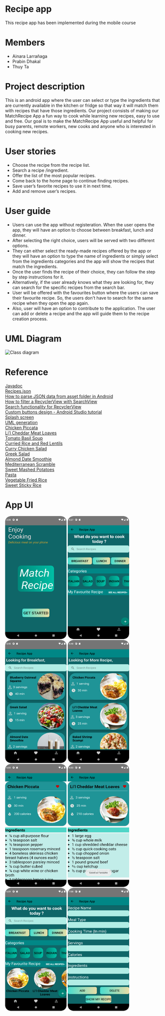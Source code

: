 # Recipe app
This recipe app has been implemented during the mobile course

# Members
*  Ainara Larrañaga
*  Prabin Dhakal
*  Thuy Ta

# Project description
This is an android app where the user can select or type the ingredients that are currently available in the kitchen or fridge so that way it will match them with recipes that have those ingredients. Our project consists of making our MatchRecipe App a fun way to cook while learning new recipes, easy to use and free. Our goal is to make the MatchRecipe App useful and helpful for busy parents, remote workers, new cooks and anyone who is interested in cooking new recipes.

# User stories
- Choose the recipe from the recipe list.
- Search a recipe /ingredient.
- Offer the list of the most popular recipes.
- Come back to the home page to continue finding recipes.
- Save user’s favorite recipes to use it in next time.
- Add and remove user’s recipes.

# User guide
- Users can use the app without registeration. When the user opens the app, they will have an option to choose between breakfast, lunch and dinner. 
- After selecting the right choice, users will be served with two different options.
- They can either select the ready-made recipes offered by the app or they will have an option to type the name of ingredients or simply select from the ingredients categories and the app will show the recipes that match the ingredients.
- Once the user finds the recipe of their choice,  they can follow the step by step instructions for it. 
- Alternatively, if the user already knows what they are looking  for, they can search for the specific recipes from the search bar.
- User will be offered with the favourites button where the users can save their favourite recipe. So, the users don't have to search for the same recipe when they open the app again.
- Also, user will have an option to contribute to the application. The user can add or delete a recipe and the app will guide them to the recipe creation process.


# UML Diagram
![Class diagram](./recipe_app_diagram.png)

# Reference
[Javadoc](https://www.geeksforgeeks.org/what-is-javadoc-tool-and-how-to-use-it/)
<br>
[Recipes.json](https://github.com/raywenderlich/recipes/blob/master/Recipes.json)
<br>
[How to parse JSON data from asset folder in Android](https://www.youtube.com/watch?v=ZJepo2wRiBk)
<br>
[How to filter a RecyclerView with SearchView](https://www.youtube.com/watch?v=sJ-Z9G0SDhc&t=132s)
<br>
[ Search functionality for RecyclerView](https://www.youtube.com/watch?v=nlPtfncjOWA&t=393s )
<br>
[Custom buttons design - Android Studio tutorial](https://www.youtube.com/watch?v=nlPtfncjOWA&t=393s)
<br>
[Splash screen](https://youtu.be/TGQ0mlFDIrk)
<br>
[UML generation](https://plugins.jetbrains.com/plugin/15124-uml-generator )
<br>
[Chicken Piccata](https://www.tasteofhome.com/recipes/quick-chicken-piccata/)
<br>
[Li’l Cheddar Meat Loaves](https://www.tasteofhome.com/recipes/li-l-cheddar-meat-loaves/)
<br>
[Tomato Basil Soup](https://thecozyapron.com/tomato-basil-soup/)
<br>
[Curried Rice and Red Lentils](https://kalynskitchen.com/curried-rice-and-red-lentils-best/)
<br>
[Curry Chicken Salad](https://cleanfoodcrush.com/curry-chicken-salad/)
<br>
[Greek Salad](https://www.simplyrecipes.com/recipes/dads_greek_salad/)
<br>
[Almond Date Smoothie](https://downshiftology.com/recipes/cashew-date-shake-vegan-paleo/)
<br>
[Mediterranean Scramble](https://www.aheadofthyme.com/2016/02/mediterranean-scrambled-eggs-with-spinach-tomato-and-feta/)
<br>
[Sweet Mashed Potatoes](https://cookieandkate.com/savory-mashed-sweet-potatoes/)
<br>
[Pasta](https://yummynotes.net/the-best-tomato-pasta-recipe/
)
<br>
[Vegetable Fried Rice](https://www.thespruceeats.com/vegetable-fried-rice-695042)
<br>
[Sweet Sticky Rice](https://www.allrecipes.com/recipe/150313/thai-sweet-sticky-rice-with-mango-khao-neeo-mamuang/)

# App UI
<img src="Pictures/1.png" width="200" height="400">
<img src="Pictures/2.png" width="200" height="400">
<img src="Pictures/3.png" width="200" height="400">
<img src="Pictures/6.png" width="200" height="400">
<br>
<img src="Pictures/7.png" width="200" height="400">
<img src="Pictures/8.png" width="200" height="400">
<img src="Pictures/9.png" width="200" height="400">
<img src="Pictures/10.png" width="200" height="400">
